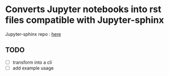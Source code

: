 # Converts Jupyter notebooks into rst files compatible with Jupyter-sphinx

Jupyter-sphinx repo : [here](https://github.com/jupyter/jupyter-sphinx "https://github.com/jupyter/jupyter-sphinx")

## TODO

- [ ] transform into a cli
- [ ] add example usage
